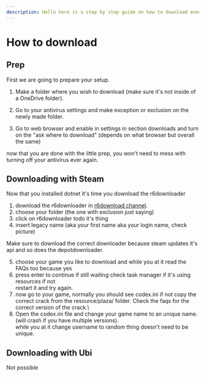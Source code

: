 ```yaml
---
description: Hello here is a step by step guide on how to download everthing the right way
---
```


# How to download

## Prep

First we are going to prepare your setup.

1. Make a folder where you wish to download (make sure it's not inside of a OneDrive folder).
2. Go to your antivirus settings and make exception or exclusion on the newly made folder.

3. Go to web browser and enable in settings in section downloads and turn on the "ask where to download" (depends on what browser but overall the same)

now that you are done with the little prep, you won't need to mess with turning off your antivirus ever again.
## Downloading with Steam

Now that you installed dotnet it's time you download the r6downloader

1. download the r6downloader in [r6download channel](https://discord.com/channels/1092820800203141130/1092833532981809293).
2. choose your folder (the one with exclusion just saying)
3. click on r6downloader todo it's thing
4. insert legacy name (aka your first name aka your login name, check picture)


Make sure to download the correct downloader because steam updates it's api and so does the depotdownloader.

5. choose your game you like to download and while you at it read the FAQs too because yes
6. press enter to continue if still waiting check task manager if it's using resources if not\
   restart it and try again.
7. now go to your game, normally you should see codex.ini if not copy the correct crack from the resource/plaza/ folder. Check the faqs for the correct version of the crack.\\
8. Open the codex.ini file and change your game name to an unique name. (will crash if you have multiple versions).\
   while you at it change username to random thing doesn't need to be unique.

## Downloading with Ubi

Not possible

